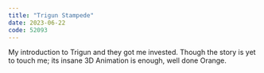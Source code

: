 ```yaml
---
title: "Trigun Stampede"
date: 2023-06-22
code: 52093
---
```

My introduction to Trigun and they got me invested. Though the story is yet to touch me; its insane 3D Animation is enough, well done Orange.